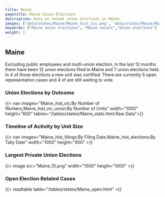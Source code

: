 ```yaml
---
title: Maine
pagetitle: Maine Union Elections
description: Data on recent union elections in Maine.
images: ['data/states/Maine/Maine_hist_vic.png', 'data/states/Maine/Maine_hist_size.png', 'data/states/Maine/Maine_10.png']
keywords: ["Maine union elections", "Maine unions","Union elections"]
weight: 1
---
```

##  Maine

Excluding public employees and multi-union election, in the last 12 months there have been 12 union elections filed in Maine and 7 union elections held. In 4 of those elections a new unit was certified. There are currently 5 open representation cases and 4 of are still waiting to vote.

### Union Elections by Outcome
{{< nav images="Maine_hist_vic:By Number of Workers,Maine_hist_vic_union:By Number of Units" width="1000" height="800" tables="/tables/states/Maine_stats.html:Raw Data">}}

### Timeline of Activity by Unit Size
{{< nav images="Maine_hist_filings:By Filing Date,Maine_hist_elections:By Tally Date" width="1000" height="800" >}}

### Largest Private Union Elections
{{< image src="Maine_10.png" width="1000" height="1000"  >}}

### Open Election Related Cases
{{< readtable table="/tables/states/Maine_open.html" >}}

